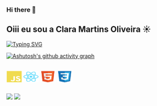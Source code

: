 ### Hi there 👋

## Oiii eu sou a Clara Martins Oliveira ☀️

[![Typing SVG](https://readme-typing-svg.herokuapp.com/?color=ff91a4&size=35&center=true&vCenter=true&width=1000&lines=HELLO,+My+name+is+Clara+Martins+Oliveira;I'm+17+years+old;I'm+from+Brazil;Be+Welcome!+:%29)](https://git.io/typing-svg)

[![Ashutosh's github activity graph](https://github-readme-activity-graph.cyclic.app/graph?username=oliveiraclara&bg_color=ffcfe9&color=9e4c98&line=9e4c98&point=403d3d&area=true&hide_border=true)](https://github.com/ashutosh00710/github-readme-activity-graph)

<div style="display: inline_block"><br>
  <img align="center" alt="Rafa-Js" height="30" width="40" src="https://raw.githubusercontent.com/devicons/devicon/master/icons/javascript/javascript-plain.svg">
  <img align="center" alt="Rafa-React" height="30" width="40" src="https://raw.githubusercontent.com/devicons/devicon/master/icons/react/react-original.svg">
  <img align="center" alt="Rafa-HTML" height="30" width="40" src="https://raw.githubusercontent.com/devicons/devicon/master/icons/html5/html5-original.svg">
  <img align="center" alt="Rafa-CSS" height="30" width="40" src="https://raw.githubusercontent.com/devicons/devicon/master/icons/css3/css3-original.svg">
</div>
  
  ##
 
<div> 
  <a href = "mailto:clarasesi44@gmail.com"><img src="https://img.shields.io/badge/-Gmail-%23333?style=for-the-badge&logo=gmail&logoColor=white" target="_blank"></a>
  <a href="https://www.linkedin.com/in/clara-martins-54133922a/" target="_blank"><img src="https://img.shields.io/badge/-LinkedIn-%230077B5?style=for-the-badge&logo=linkedin&logoColor=white" target="_blank"></a> 
  
</div>
